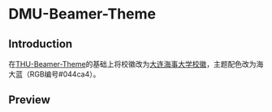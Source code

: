 # DMU-Beamer-Theme
## Introduction
在[THU-Beamer-Theme](https://github.com/tuna/THU-Beamer-Theme?tab=readme-ov-file)的基础上将校徽改为[大连海事大学校徽](https://zh.wikipedia.org/zh-cn/%E5%A4%A7%E8%BF%9E%E6%B5%B7%E4%BA%8B%E5%A4%A7%E5%AD%A6#/media/File:DalianMaritimeUniv_Logo.svg)，主题配色改为海大蓝（RGB编号#044ca4）。
## Preview

